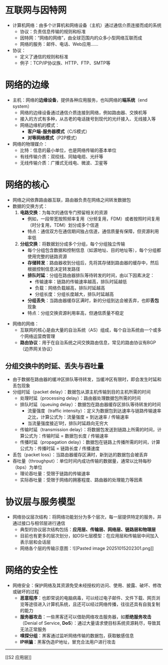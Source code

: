 # 互联网与因特网
- 计算机网络：由多个计算机和网络设备（主机）通过通信介质连接而成的系统
	- 协议：负责信息传输的规则和标准
	- 因特网：“网络的网络”，由全球范围内的众多小型网络互联而成
	- 网络的服务：邮件、电话、Web应用……
- 协议：
	- 定义了通信的规则和标准
	- 例子：TCP/IP协议族、HTTP、FTP、SMTP等
# 网络的边缘
- 主机：网络的**边缘设备**，提供各种应用服务，也叫网络的**端系统**（end system）
	- 网络的边缘设备通过通信介质连接到网络，例如路由器、交换机等
	- 接入的方式有多种，从古老的电话拨号到现代的光纤接入、无线接入等
	- 网络边缘机的模式：
		- **客户端-服务器模式**（C/S模式）
		- **对等网络模式**（P2P模式）
- 网络的物理媒介：
	- 比特：信息的最小单位，也是网络传输的基本单位
	- 有线传输介质：双绞线、同轴电缆、光纤等
	- 无线传输介质：广播式无线电、微波、卫星等
# 网络的核心
- 网络之间依靠路由器互联，路由器负责在网络之间转发数据包
- 数据的交换方式：
	1. **电路交换**：为每次的通信专门预留相关的资源
		* 例如，一段带宽按照频率复用（分频复用，FDM）或者按照时间复用（时分复用，TDM）划分成多个信道
		* 特点：通信双方在通信期间独占信道，通信质量有保障，但资源利用率低
	2. **分组交换**：将数据划分成多个分组，每个分组独立传输
		* 每个分组包含数据和控制信息（如源地址、目的地址等），每个分组都使用完整的链路资源
		* **存储转发**：路由器收到分组后，先将其存储到路由器的缓存中，然后根据控制信息决定转发路径
		* **排队时延**：分组在路由器排队等待转发的时间，由以下因素决定：
			- 传输速率：链路的传输速率越高，排队时延越低
			- 负载：网络负载越高，排队时延越高
			- 分组长度：分组长度越大，排队时延越高
		* **分组丢失**：当路由器缓存区满时，新的分组到达会被丢弃，也即**丢包**现象
		* 特点：分组交换资源利用率高，但通信质量不稳定
* 网络的网络：
	- 互联网的核心是由大量的自治系统（AS）组成，每个自治系统由一个或多个网络运营商管理
	- **路由协议**：用于在自治系统之间交换路由信息，常见的路由协议有BGP（边界网关协议）
## 分组交换中的时延、丢失与吞吐量
- 由于数据在路由器的缓冲区排队等待转发，当缓冲区有限时，即会发生时延和丢包现象
- 分组时延（packet delay）：数据包从源主机传输到目的主机所需的时间
	- 处理时延（processing delay）：路由器处理数据包所需的时间
	- 排队时延（queuing delay）：数据包在路由器缓存区排队等待转发的时间
		- 流量强度（traffic intensity）：定义为数据包到达速率与链路传输速率之比，计算公式为：流量强度 = 到达速率 / 传输速率
		- 当流量强度接近1时，排队时延趋向无穷大
	- 传输时延（transmission delay）：将数据包发送到链路上所需的时间，计算公式为：传输时延 = 数据包长度 / 传输速率
	- 传播时延（propagation delay）：数据包在链路上传播所需的时间，计算公式为：传播时延 = 链路长度 / 传播速度
- 丢包（packet loss）：当路由器缓存区满时，新到达的数据包会被丢弃
- 吞吐量（throughput）：单位时间内成功传输的数据量，通常以比特每秒（bps）为单位
	- 理论吞吐量：受限于链路的传输速率
	- 实际吞吐量：受限于网络的拥塞程度、路由器的处理能力等因素
# 协议层与服务模型
- 网络协议层次结构：将网络功能划分为多个层次，每一层提供特定的服务，并通过接口与相邻层进行通信
	- 典型的协议层次结构包括：**应用层、传输层、网络层、链路层和物理层**
	- 目前也有更多的层次划分，如OSI七层模型：在应用层和传输层中间加入表示层和会话层
	- 网络各个层的传输示意图：![[Pasted image 20251015202301.png]]
# 网络的安全性
* 网络安全：保护网络及其资源免受未经授权的访问、使用、披露、破坏、修改或破坏的过程
	* **恶意程序**：也即常说的电脑病毒，可以经过电子邮件、文件下载、网页浏览等途径进入计算机系统，且还可以经过网络传播，往往还具有自我复制的能力
	* **服务器攻击**：一些黑客还可以借助网络攻击服务器，如**拒绝服务攻击**（Denial of Service, **DoS**）：通过大量请求使目标系统资源耗尽，导致其无法正常服务
	* **嗅探分组**：黑客通过监听网络传输的数据包，获取敏感信息
	* **IP哄骗**：黑客伪造IP地址，冒充合法用户进行攻击
---
[[S2 应用层]]